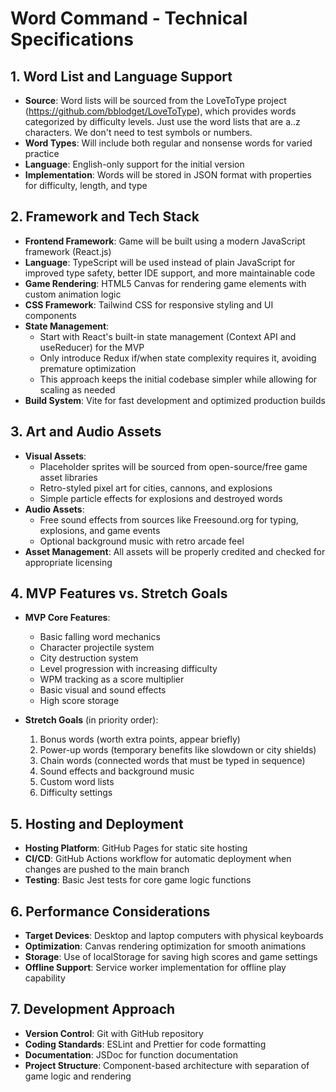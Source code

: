 # Word Command - Technical Specifications

## 1. Word List and Language Support
- **Source**: Word lists will be sourced from the LoveToType project (https://github.com/bblodget/LoveToType), which provides words categorized by difficulty levels.  Just use the word lists that are a..z characters.  We don't need to test symbols or numbers.
- **Word Types**: Will include both regular and nonsense words for varied practice
- **Language**: English-only support for the initial version
- **Implementation**: Words will be stored in JSON format with properties for difficulty, length, and type

## 2. Framework and Tech Stack
- **Frontend Framework**: Game will be built using a modern JavaScript framework (React.js)
- **Language**: TypeScript will be used instead of plain JavaScript for improved type safety, better IDE support, and more maintainable code
- **Game Rendering**: HTML5 Canvas for rendering game elements with custom animation logic
- **CSS Framework**: Tailwind CSS for responsive styling and UI components
- **State Management**: 
  - Start with React's built-in state management (Context API and useReducer) for the MVP
  - Only introduce Redux if/when state complexity requires it, avoiding premature optimization
  - This approach keeps the initial codebase simpler while allowing for scaling as needed
- **Build System**: Vite for fast development and optimized production builds

## 3. Art and Audio Assets
- **Visual Assets**: 
  - Placeholder sprites will be sourced from open-source/free game asset libraries
  - Retro-styled pixel art for cities, cannons, and explosions
  - Simple particle effects for explosions and destroyed words
- **Audio Assets**:
  - Free sound effects from sources like Freesound.org for typing, explosions, and game events
  - Optional background music with retro arcade feel
- **Asset Management**: All assets will be properly credited and checked for appropriate licensing

## 4. MVP Features vs. Stretch Goals
- **MVP Core Features**:
  - Basic falling word mechanics
  - Character projectile system
  - City destruction system
  - Level progression with increasing difficulty
  - WPM tracking as a score multiplier
  - Basic visual and sound effects
  - High score storage

- **Stretch Goals** (in priority order):
  1. Bonus words (worth extra points, appear briefly)
  2. Power-up words (temporary benefits like slowdown or city shields)
  3. Chain words (connected words that must be typed in sequence)
  4. Sound effects and background music
  5. Custom word lists
  6. Difficulty settings

## 5. Hosting and Deployment
- **Hosting Platform**: GitHub Pages for static site hosting
- **CI/CD**: GitHub Actions workflow for automatic deployment when changes are pushed to the main branch
- **Testing**: Basic Jest tests for core game logic functions

## 6. Performance Considerations
- **Target Devices**: Desktop and laptop computers with physical keyboards
- **Optimization**: Canvas rendering optimization for smooth animations
- **Storage**: Use of localStorage for saving high scores and game settings
- **Offline Support**: Service worker implementation for offline play capability

## 7. Development Approach
- **Version Control**: Git with GitHub repository
- **Coding Standards**: ESLint and Prettier for code formatting
- **Documentation**: JSDoc for function documentation
- **Project Structure**: Component-based architecture with separation of game logic and rendering
